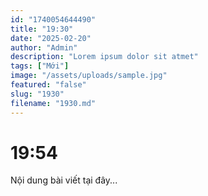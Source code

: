 ```yaml
---
id: "1740054644490"
title: "19:30"
date: "2025-02-20"
author: "Admin"
description: "Lorem ipsum dolor sit atmet"
tags: ["Mới"]
image: "/assets/uploads/sample.jpg"
featured: "false"
slug: "1930"
filename: "1930.md"
---
```

# 19:54

Nội dung bài viết tại đây...